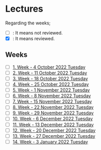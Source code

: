 # Lectures

Regarding the weeks;
- [ ] : It means not reviewed.
- [x] : It means reviewed.

## Weeks
- [ ] [1. Week - 4 October 2022 Tuesday](01_04_10_2022.md)
- [ ] [2. Week - 11 October 2022 Tuesday](02_11_10_2022.md)
- [ ] [3. Week - 18 October 2022 Tuesday](03_18_10_2022.md)
- [ ] [4. Week - 25 October 2022 Tuesday](04_25_10_2022.md)
- [ ] [5. Week - 1 November 2022 Tuesday](05_01_11_2022.md)
- [ ] [6. Week - 8 November 2022 Tuesday](06_08_11_2022.md)
- [ ] [7. Week - 15 November 2022 Tuesday](07_15_11_2022.md)
- [ ] [8. Week - 22 November 2022 Tuesday](08_22_11_2022.md)
- [ ] [9. Week - 29 November 2022 Tuesday](09_29_11_2022.md)
- [ ] [10. Week - 6 December 2022 Tuesday](10_06_12_2022.md)
- [ ] [11. Week - 13 December 2022 Tuesday](11_13_12_2022.md)
- [ ] [12. Week - 20 December 2022 Tuesday](12_20_12_2022.md)
- [ ] [13. Week - 27 December 2022 Tuesday](13_27_12_2022.md)
- [ ] [14. Week - 3 January 2022 Tuesday](14_03_01_2022.md)
